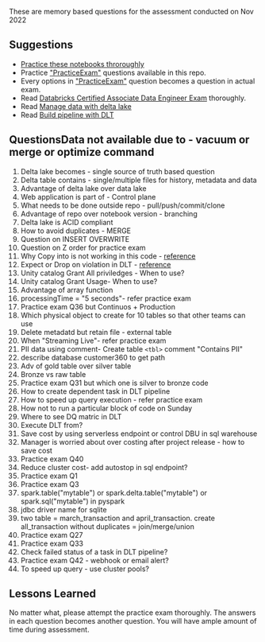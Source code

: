 These are memory based questions for the assessment conducted on Nov 2022

## Suggestions

- [Practice these notebooks throroughly](/files/data-engineering-with-databricks.dbc)
- Practice [&#34;PracticeExam&#34;](/files/PracticeExam-DataEngineerAssociate.pdf) questions available in this repo.
- Every options in [&#34;PracticeExam&#34;](/files/PracticeExam-DataEngineerAssociate.pdf) question becomes a question in actual exam.
- Read [Databricks Certified Associate Data Engineer Exam](/files/DatabricksCertifiedAssociateDataEngineerExam.pdf) thoroughly.
- Read [Manage data with delta lake](/files/de-mod-3-manage-data-with-delta-lake.pdf)
- Read [Build pipeline with DLT](/files/de-mod-4-build-data-pipelines-with-delta-live-tables.pdf)

## QuestionsData not available due to - vacuum or merge or optimize command

1. Delta lake becomes - single source of truth based question
2. Delta table contains - single/multiple files for history, metadata and data
3. Advantage of delta lake over data lake
4. Web application is part of - Control plane
5. What needs to be done outside repo - pull/push/commit/clone
6. Advantage of repo over notebook version - branching
7. Delta lake is ACID compliant
8. How to avoid duplicates - MERGE
9. Question on INSERT OVERWRITE
10. Question on Z order for practice exam
11. Why Copy into is not working in this code - [reference](https://docs.databricks.com/sql/language-manual/delta-copy-into.html)
12. Expect or Drop on violation in DLT - [reference](https://docs.databricks.com/workflows/delta-live-tables/delta-live-tables-expectations.html)
13. Unity catalog Grant All priviledges - When to use?
14. Unity catalog Grant Usage- When to use?
15. Advantage of array function
16. processingTime = "5 seconds"- refer practice exam
17. Practice exam Q36 but Continuos + Production
18. Which physical object to create for 10 tables so that other teams can use
19. Delete metadatd but retain file - external table
20. When "Streaming Live"- refer practice exam
21. PII data using comment- Create table `<tbl>` comment "Contains PII"
22. describe database customer360 to get path
23. Adv of gold table over silver table
24. Bronze vs raw table
25. Practice exam Q31 but which one is silver to bronze code
26. How to create dependent task in DLT pipeline
27. How to speed up query execution - refer practice exam
28. How not to run a particular block of code on Sunday
29. Where to see DQ matric in DLT
30. Execute DLT from?
31. Save cost by using serverless endpoint or control DBU in sql warehouse
32. Manager is worried about over costing after project release - how to save cost
33. Practice exam Q40
34. Reduce cluster cost- add autostop in sql endpoint?
35. Practice exam Q1
36. Practice exam Q3
37. spark.table("mytable") or spark.delta.table("mytable") or spark.sql("mytable") in pyspark
38. jdbc driver name for sqlite
39. two table = march_transaction and april_transaction. create all_transaction without duplicates = join/merge/union
40. Practice exam Q27
41. Practice exam Q33
42. Check failed status of a task in DLT pipeline?
43. Practice exam Q42 - webhook or email alert?
44. To speed up query - use cluster pools?

## Lessons Learned

No matter what, please attempt the practice exam thoroughly. The answers in each question becomes another question. You will have ample amount of time during assessment.
